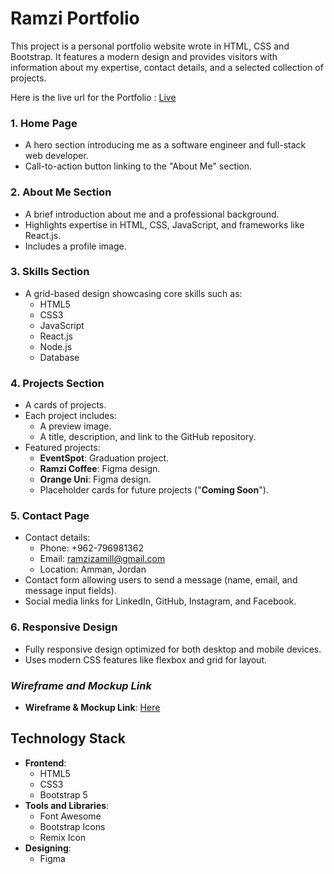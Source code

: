 # Ramzi Portfolio

This project is a personal portfolio website wrote in HTML, CSS and Bootstrap. It features a modern design and provides visitors with information about my expertise, contact details, and a selected collection of projects.

Here is the live url for the Portfolio : [Live](https://ramzizamil.github.io/Ramzi-Portfolio/)

### 1. Home Page

- A hero section introducing me as a software engineer and full-stack web developer.
- Call-to-action button linking to the "About Me" section.

### 2. About Me Section

- A brief introduction about me and a professional background.
- Highlights expertise in HTML, CSS, JavaScript, and frameworks like React.js.
- Includes a profile image.

### 3. Skills Section

- A grid-based design showcasing core skills such as:
  - HTML5
  - CSS3
  - JavaScript
  - React.js
  - Node.js
  - Database

### 4. Projects Section

- A cards of projects.
- Each project includes:
  - A preview image.
  - A title, description, and link to the GitHub repository.
- Featured projects:
  - **EventSpot**: Graduation project.
  - **Ramzi Coffee**: Figma design.
  - **Orange Uni**: Figma design.
  - Placeholder cards for future projects ("**Coming Soon**").

### 5. Contact Page

- Contact details:
  - Phone: +962-796981362
  - Email: ramzizamill@gmail.com
  - Location: Amman, Jordan
- Contact form allowing users to send a message (name, email, and message input fields).
- Social media links for LinkedIn, GitHub, Instagram, and Facebook.

### 6. Responsive Design

- Fully responsive design optimized for both desktop and mobile devices.
- Uses modern CSS features like flexbox and grid for layout.

### *Wireframe and Mockup Link*

- **Wireframe & Mockup Link**: [Here](https://www.figma.com/design/Sbjc12MzOOlgQkpGnhDxpy/Untitled?node-id=0-1&t=ryqjcxyEovFQAHvG-1)

## Technology Stack

- **Frontend**:
  - HTML5
  - CSS3
  - Bootstrap 5
- **Tools and Libraries**:
  - Font Awesome
  - Bootstrap Icons
  - Remix Icon
- **Designing**:
  - Figma


